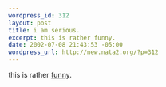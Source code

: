 ```yaml
--- 
wordpress_id: 312
layout: post
title: i am serious.
excerpt: this is rather funny.
date: 2002-07-08 21:43:53 -05:00
wordpress_url: http://new.nata2.org/?p=312
---
```

this is rather <a href="http://www.geekissues.org/quotes/?top">funny</a>.
